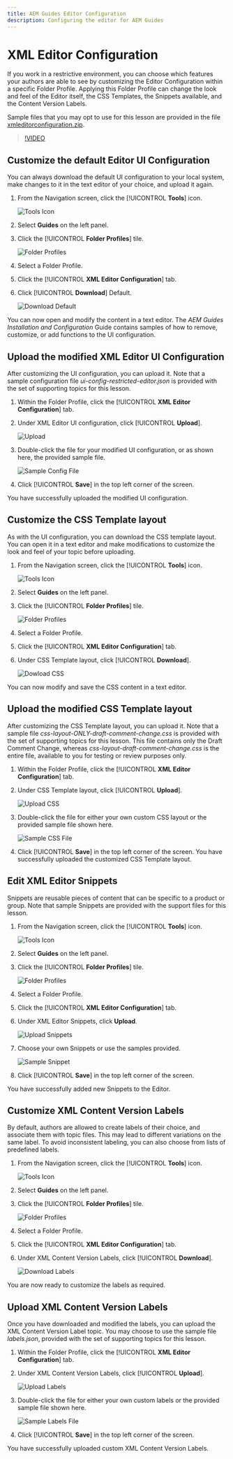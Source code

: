 ```yaml
---
title: AEM Guides Editor Configuration
description: Configuring the editor for AEM Guides
---
```

# XML Editor Configuration

If you work in a restrictive environment, you can choose which features your authors are able to see by customizing the Editor Configuration within a specific Folder Profile. Applying this Folder Profile can change the look and feel of the Editor itself, the CSS Templates, the Snippets available, and the Content Version Labels.

Sample files that you may opt to use for this lesson are provided in the file [xmleditorconfiguration.zip](assets/xmleditorconfiguration.zip).

>[!VIDEO](https://video.tv.adobe.com/v/342762)

## Customize the default Editor UI Configuration

You can always download the default UI configuration to your local system, make changes to it in the text editor of your choice, and upload it again.

1. From the Navigation screen, click the [!UICONTROL **Tools**] icon.

    ![Tools Icon](images/reuse/tools-icon.png)

2. Select **Guides** on the left panel.

3. Click the [!UICONTROL **Folder Profiles**] tile.

    ![Folder Profiles](images/reuse/folder-profiles-tile.png)

4. Select a Folder Profile.

5. Click the [!UICONTROL **XML Editor Configuration**] tab.

6. Click [!UICONTROL **Download**] Default.

    ![Download Default](images/lesson-4/download-default.png)

You can now open and modify the content in a text editor. The _AEM Guides Installation and Configuration_ Guide contains samples of how to remove, customize, or add functions to the UI configuration.

## Upload the modified XML Editor UI Configuration

After customizing the UI configuration, you can upload it. Note that a sample configuration file _ui-config-restricted-editor.json_ is provided with the set of supporting topics for this lesson.

1. Within the Folder Profile, click the [!UICONTROL **XML Editor Configuration**] tab.

2. Under XML Editor UI configuration, click [!UICONTROL **Upload**].

    ![Upload](images/lesson-4/upload.png)

3. Double-click the file for your modified UI configuration, or as shown here, the provided sample file.
 
    ![Sample Config File](images/lesson-4/sample-config-file.png)

4. Click [!UICONTROL **Save**] in the top left corner of the screen.

You have successfully uploaded the modified UI configuration.

## Customize the CSS Template layout

As with the UI configuration, you can download the CSS template layout. You can open it in a text editor and make modifications to customize the look and feel of your topic before uploading. 

1. From the Navigation screen, click the [!UICONTROL **Tools**] icon.

    ![Tools Icon](images/reuse/tools-icon.png)

2. Select **Guides** on the left panel.

3. Click the [!UICONTROL **Folder Profiles**] tile.

    ![Folder Profiles](images/reuse/folder-profiles-tile.png)

4. Select a Folder Profile.

5. Click the [!UICONTROL **XML Editor Configuration**] tab.

6. Under CSS Template layout, click [!UICONTROL **Download**].

    ![Dowload CSS](images/lesson-4/download-css.png)
 
You can now modify and save the CSS content in a text editor. 

## Upload the modified CSS Template layout

After customizing the CSS Template layout, you can upload it. Note that a sample file _css-layout-ONLY-draft-comment-change.css_ is provided with the set of supporting topics for this lesson. This file contains only the Draft Comment Change, whereas _css-layout-draft-comment-change.css_ is the entire file, available to you for testing or review purposes only.

1. Within the Folder Profile, click the [!UICONTROL **XML Editor Configuration**] tab.

2. Under CSS Template layout, click [!UICONTROL **Upload**].

    ![Upload CSS](images/lesson-4/upload-css.png)

3. Double-click the file for either your own custom CSS layout or the provided sample file shown here.

    ![Sample CSS File](images/lesson-4/sample-css-file.png)

4. Click [!UICONTROL **Save**] in the top left corner of the screen.
You have successfully uploaded the customized CSS Template layout.

## Edit XML Editor Snippets

Snippets are reusable pieces of content that can be specific to a product or group. Note that sample Snippets are provided with the support files for this lesson.

1. From the Navigation screen, click the [!UICONTROL **Tools**] icon.

    ![Tools Icon](images/reuse/tools-icon.png)

2. Select **Guides** on the left panel.

3. Click the [!UICONTROL **Folder Profiles**] tile.

    ![Folder Profiles](images/reuse/folder-profiles-tile.png)

4. Select a Folder Profile.

5. Click the [!UICONTROL **XML Editor Configuration**] tab.

6. Under XML Editor Snippets, click **Upload**.

    ![Upload Snippets](images/lesson-4/upload-snippets.png)

7. Choose your own Snippets or use the samples provided.

    ![Sample Snippet](images/lesson-4/sample-snippet.png)

8. Click [!UICONTROL **Save**] in the top left corner of the screen.

You have successfully added new Snippets to the Editor.

## Customize XML Content Version Labels

By default, authors are allowed to create labels of their choice, and associate them with topic files. This may lead to different variations on the same label. To avoid inconsistent labeling, you can also choose from lists of predefined labels. 

1. From the Navigation screen, click the [!UICONTROL **Tools**] icon.

    ![Tools Icon](images/reuse/tools-icon.png)

2. Select **Guides** on the left panel.

3. Click the [!UICONTROL **Folder Profiles**] tile.
 
    ![Folder Profiles](images/reuse/folder-profiles-tile.png)

4. Select a Folder Profile.

5. Click the [!UICONTROL **XML Editor Configuration**] tab.

6. Under XML Content Version Labels, click [!UICONTROL **Download**].

    ![Download Labels](images/lesson-4/download-labels.png)

You are now ready to customize the labels as required.

## Upload XML Content Version Labels

Once you have downloaded and modified the labels, you can upload the XML Content Version Label topic. You may choose to use the sample file _labels.json_, provided with the set of supporting topics for this lesson.

1. Within the Folder Profile, click the [!UICONTROL **XML Editor Configuration**] tab.

2. Under XML Content Version Labels, click [!UICONTROL **Upload**].

    ![Upload Labels](images/lesson-4/upload-labels.png)

3. Double-click the file for either your own custom labels or the provided sample file shown here.

    ![Sample Labels File](images/lesson-4/sample-labels-file.png)

4. Click [!UICONTROL **Save**] in the top left corner of the screen.

You have successfully uploaded custom XML Content Version Labels.
